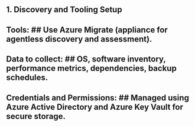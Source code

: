 ## 1. Discovery and Tooling Setup

## Tools: ##  Use Azure Migrate (appliance for agentless discovery and assessment).
## Data to collect: ##  OS, software inventory, performance metrics, dependencies, backup schedules.
## Credentials and Permissions: ##  Managed using Azure Active Directory and Azure Key Vault for secure storage.

